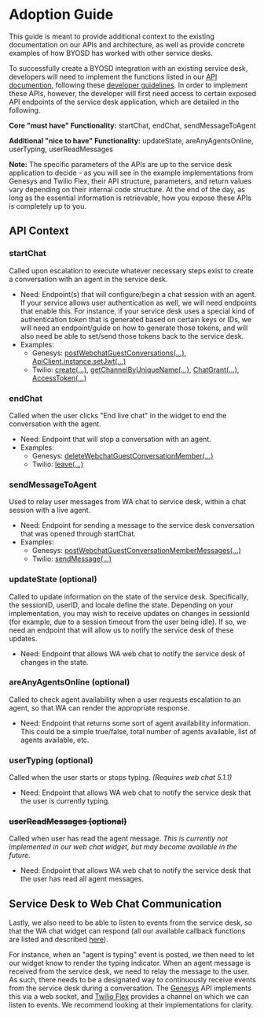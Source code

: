 # Adoption Guide
This guide is meant to provide additional context to the existing documentation on our APIs and architecture, as well as provide concrete examples of how BYOSD has worked with other service desks.

To successfully create a BYOSD integration with an existing service desk, developers will need to implement the functions listed in our [API documention](./API.md), following these [developer guidelines](./STEPS.md). In order to implement these APIs, however, the developer will first need access to certain exposed API endpoints of the service desk application, which are detailed in the following.

**Core "must have" Functionality:** startChat, endChat, sendMessageToAgent

**Additional "nice to have" Functionality:** updateState, areAnyAgentsOnline, userTyping, userReadMessages

**Note:** The specific parameters of the APIs are up to the service desk application to decide - as you will see in the example implementations from Genesys and Twilio Flex, their API structure, parameters, and return values vary depending on their internal code structure. At the end of the day, as long as the essential information is retrievable, how you expose these APIs is completely up to you.

## API Context
### startChat
Called upon escalation to execute whatever necessary steps exist to create a conversation with an agent in the service desk.
- Need: Endpoint(s) that will configure/begin a chat session with an agent. If your service allows user authentication as well, we will need endpoints that enable this. For instance, if your service desk uses a special kind of authentication token that is generated based on certain keys or IDs, we will need an endpoint/guide on how to generate those tokens, and will also need be able to set/send those tokens back to the service desk.
- Examples:
   * Genesys: [postWebchatGuestConversations(...)](https://developer.mypurecloud.com/api/rest/client-libraries/javascript-guest/WebChatApi.html#createwebchatconversationresponse_postwebchatguestconversations_body_), [ApiClient.instance.setJwt(...)](https://developer.mypurecloud.com/api/rest/client-libraries/javascript/#authentication)
   * Twilio: [create(...)](https://www.twilio.com/docs/flex/developer/messaging/api/chat-channel?code-sample=code-create-channel&code-language=Java&code-sdk-version=8.x), [getChannelByUniqueName(...)](../src/flex/webChat/client/src/twilioFlex.ts#L64), [ChatGrant(...)](../src/flex/webChat/server/src/routes/auth.ts#L60), [AccessToken(...)](../src/flex/webChat/server/src/routes/auth.ts#L67)

### endChat
Called when the user clicks "End live chat" in the widget to end the conversation with the agent.
- Need: Endpoint that will stop a conversation with an agent.
- Examples:
   * Genesys: [deleteWebchatGuestConversationMember(...)](https://developer.mypurecloud.com/api/rest/client-libraries/javascript-guest/WebChatApi.html#deleteWebchatGuestConversationMember)
   * Twilio: [leave(...)](../src/flex/webChat/client/src/twilioFlex.ts#L176)

### sendMessageToAgent
Used to relay user messages from WA chat to service desk, within a chat session with a live agent.
- Need: Endpoint for sending a message to the service desk conversation that was opened through startChat.
- Examples:
   * Genesys: [postWebchatGuestConversationMemberMessages(...)](https://developer.mypurecloud.com/api/rest/client-libraries/javascript-guest/WebChatApi.html#webchatmessage_postwebchatguestconversationmembermessages_conversationid__memberid__body_)
   * Twilio: [sendMessage(...)](../src/flex/webChat/client/src/twilioFlex.ts#L195)

### updateState (optional)
Called to update information on the state of the service desk. Specifically, the sessionID, userID, and locale define the state. Depending on your implementation, you may wish to receive updates on changes in sessionId (for example, due to a session timeout from the user being idle). If so, we need an endpoint that will allow us to notify the service desk of these updates. 
- Need: Endpoint that allows WA web chat to notify the service desk of changes in the state.

### areAnyAgentsOnline (optional)
Called to check agent availability when a user requests escalation to an agent, so that WA can render the appropriate response.
- Need: Endpoint that returns some sort of agent availability information. This could be a simple true/false, total number of agents available, list of agents available, etc.

### userTyping (optional)
Called when the user starts or stops typing. _(Requires web chat 5.1.1)_ 
- Need: Endpoint that allows WA web chat to notify the service desk that the user is currently typing.

### ~~userReadMessages (optional)~~
Called when user has read the agent message. _This is currently not implemented in our web chat widget, but may become available in the future._
- Need: Endpoint that allows WA web chat to notify the service desk that the user has read all agent messages.

## Service Desk to Web Chat Communication
Lastly, we also need to be able to listen to events from the service desk, so that the WA chat widget can respond (all our available callback functions are listed and described [here](./API.md#service-desk-to-web-chat-communication)). 

For instance, when an "agent is typing" event is posted, we then need to let our widget know to render the typing indicator. When an agent message is received from the service desk, we need to relay the message to the user. As such, there needs to be a designated way to continuously receive events from the service desk during a conversation. The [Genesys](../src/genesys/webChat/client/src/genesysServiceDesk.ts) API implements this via a web socket, and [Twilio Flex](../src/flex/webChat/client/src/twilioFlex.ts) provides a channel on which we can listen to events. We recommend looking at their implementations for clarity.
